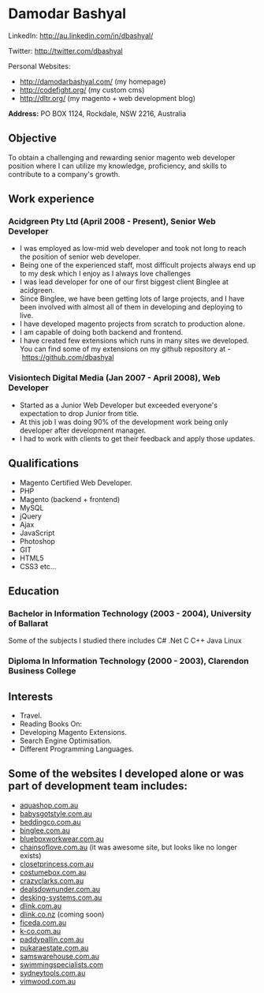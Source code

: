 Damodar Bashyal
===============

LinkedIn: <a href="http://au.linkedin.com/in/dbashyal/" rel="nofollow">http://au.linkedin.com/in/dbashyal/</a>

Twitter: <a href="http://twitter.com/dbashyal/" rel="nofollow">http://twitter.com/dbashyal</a>

Personal Websites:

 - <a href="http://damodarbashyal.com/," rel="nofollow">http://damodarbashyal.com/</a> (my homepage)
 - <a href="http://codefight.org/," rel="nofollow">http://codefight.org/</a> (my custom cms)
 - <a href="http://dltr.org/" rel="nofollow">http://dltr.org/</a> (my magento + web development blog)

**Address:** PO BOX 1124, Rockdale, NSW 2216, Australia
	

## Objective

To obtain a challenging and rewarding senior magento web developer position where I can utilize my knowledge, proficiency, and skills to contribute to a company's growth.

## Work experience

### Acidgreen Pty Ltd (April 2008 - Present), Senior Web Developer
- I was employed as low-mid web developer and took not long to reach the position of senior web developer.
- Being one of the experienced staff, most difficult projects always end up to my desk which I enjoy as I always love challenges
- I was lead developer for one of our first biggest client Binglee at acidgreen.
- Since Binglee, we have been getting lots of large projects, and I have been involved with almost all of them in developing and deploying to live.
- I have developed magento projects from scratch to production alone.
- I am capable of doing both backend and frontend.
- I have created few extensions which runs in many sites we developed. You can find some of my extensions on my github
	repository at - https://github.com/dbashyal

### Visiontech Digital Media (Jan 2007 - April 2008), Web Developer
- Started as a Junior Web Developer but exceeded everyone's expectation to drop Junior from title.
- At this job I was doing 90% of the development work being only developer after development manager.
- I had to work with clients to get their feedback and apply those updates.

## Qualifications
-	Magento Certified Web Developer.
-	PHP
-	Magento (backend + frontend)
-	MySQL
-	jQuery
-	Ajax
-	JavaScript
-	Photoshop
-	GIT
-	HTML5
-	CSS3 etc...

## Education

### Bachelor in Information Technology (2003 - 2004), University of Ballarat
Some of the subjects I studied there includes C# .Net C C++ Java Linux

### Diploma In Information Technology (2000 - 2003), Clarendon Business College

## Interests

- Travel.
- Reading Books On:
 - Developing Magento Extensions.
 - Search Engine Optimisation.
 - Different Programming Languages.

## Some of the websites I developed alone or was part of development team includes:
- <a href="http://www.aquashop.com.au/" rel="external nofollow">aquashop.com.au</a>
- <a href="http://www.babysgotstyle.com.au/" rel="external nofollow">babysgotstyle.com.au</a>
- <a href="http://www.beddingco.com.au/" rel="external nofollow">beddingco.com.au</a>
- <a href="http://www.binglee.com.au/" rel="external nofollow">binglee.com.au</a>
- <a href="http://www.blueboxworkwear.com.au/" rel="external nofollow">blueboxworkwear.com.au</a>
- <a href="http://chainsoflove.com.au/" rel="external nofollow">chainsoflove.com.au</a> (it was awesome site, but looks like no longer exists)
- <a href="http://www.closetprincess.com.au/" rel="external nofollow">closetprincess.com.au</a>
- <a href="http://www.costumebox.com.au/" rel="external nofollow">costumebox.com.au</a>
- <a href="http://www.crazyclarks.com.au/" rel="external nofollow">crazyclarks.com.au</a>
- <a href="https://www.dealsdownunder.com.au/" rel="external nofollow">dealsdownunder.com.au</a>
- <a href="https://www.desking-systems.com.au/" rel="external nofollow">desking-systems.com.au</a>
- <a href="http://www.dlink.com.au/" rel="external nofollow">dlink.com.au</a>
- <a href="http://dlink.co.nz/" rel="external nofollow">dlink.co.nz</a> (coming soon)
- <a href="http://ficeda.com.au/" rel="external nofollow">ficeda.com.au</a>
- <a href="http://www.k-co.com.au/" rel="external nofollow">k-co.com.au</a>
- <a href="http://www.paddypallin.com.au/" rel="external nofollow">paddypallin.com.au</a>
- <a href="http://www.pukaraestate.com.au/" rel="external nofollow">pukaraestate.com.au</a>
- <a href="http://www.samswarehouse.com.au/" rel="external nofollow">samswarehouse.com.au</a>
- <a href="http://www.swimmingspecialists.com/" rel="external nofollow">swimmingspecialists.com</a>
- <a href="http://www.sydneytools.com.au/" rel="external nofollow">sydneytools.com.au</a>
- <a href="http://www.vimwood.com.au/" rel="external nofollow">vimwood.com.au</a>



